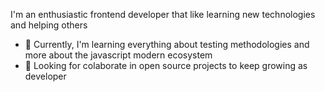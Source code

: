 I'm an enthusiastic frontend developer that like learning new technologies and helping others

- 🌱 Currently, I'm learning everything about testing methodologies and more about the javascript modern ecosystem 
- 🚀 Looking for colaborate in open source projects to keep growing as developer
